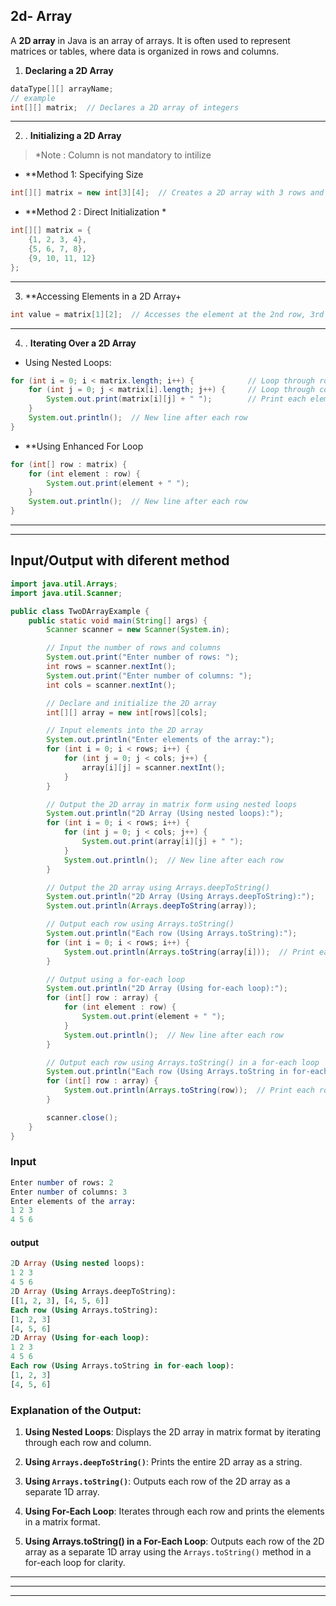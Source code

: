
## 2d- Array

A **2D array** in Java is an array of arrays. It is often used to represent matrices or tables, where data is organized in rows and columns.

1. **Declaring a 2D Array**
```java
dataType[][] arrayName;
// example
int[][] matrix;  // Declares a 2D array of integers
```
---
2. . **Initializing a 2D Array**

 >*Note : Column is not mandatory to  intilize

-  **Method 1: Specifying Size

```java
int[][] matrix = new int[3][4];  // Creates a 2D array with 3 rows and 4 columns
```
-  **Method 2 : Direct Initialization *

```java
int[][] matrix = {
    {1, 2, 3, 4},
    {5, 6, 7, 8},
    {9, 10, 11, 12}
};
```
---
3. **Accessing Elements in a 2D Array+

```java
int value = matrix[1][2];  // Accesses the element at the 2nd row, 3rd column (value is 7)
```
---
4. . **Iterating Over a 2D Array**
- Using Nested Loops:
```java
for (int i = 0; i < matrix.length; i++) {            // Loop through rows
    for (int j = 0; j < matrix[i].length; j++) {     // Loop through columns
        System.out.print(matrix[i][j] + " ");        // Print each element
    }
    System.out.println();  // New line after each row
}

```
- **Using Enhanced For Loop
```java
for (int[] row : matrix) {
    for (int element : row) {
        System.out.print(element + " ");
    }
    System.out.println();  // New line after each row
}
```
---
---

## Input/Output with diferent method

```java
import java.util.Arrays;
import java.util.Scanner;

public class TwoDArrayExample {
    public static void main(String[] args) {
        Scanner scanner = new Scanner(System.in);

        // Input the number of rows and columns
        System.out.print("Enter number of rows: ");
        int rows = scanner.nextInt();
        System.out.print("Enter number of columns: ");
        int cols = scanner.nextInt();

        // Declare and initialize the 2D array
        int[][] array = new int[rows][cols];

        // Input elements into the 2D array
        System.out.println("Enter elements of the array:");
        for (int i = 0; i < rows; i++) {
            for (int j = 0; j < cols; j++) {
                array[i][j] = scanner.nextInt();
            }
        }

        // Output the 2D array in matrix form using nested loops
        System.out.println("2D Array (Using nested loops):");
        for (int i = 0; i < rows; i++) {
            for (int j = 0; j < cols; j++) {
                System.out.print(array[i][j] + " ");
            }
            System.out.println();  // New line after each row
        }

        // Output the 2D array using Arrays.deepToString()
        System.out.println("2D Array (Using Arrays.deepToString):");
        System.out.println(Arrays.deepToString(array));

        // Output each row using Arrays.toString()
        System.out.println("Each row (Using Arrays.toString):");
        for (int i = 0; i < rows; i++) {
            System.out.println(Arrays.toString(array[i]));  // Print each row as a 1D array
        }

        // Output using a for-each loop
        System.out.println("2D Array (Using for-each loop):");
        for (int[] row : array) {
            for (int element : row) {
                System.out.print(element + " ");
            }
            System.out.println();  // New line after each row
        }

        // Output each row using Arrays.toString() in a for-each loop
        System.out.println("Each row (Using Arrays.toString in for-each loop):");
        for (int[] row : array) {
            System.out.println(Arrays.toString(row));  // Print each row as a 1D array
        }

        scanner.close();
    }
}


```

### Input

```mathematica
Enter number of rows: 2
Enter number of columns: 3
Enter elements of the array:
1 2 3
4 5 6
```
#### output

```sql
2D Array (Using nested loops):
1 2 3 
4 5 6 
2D Array (Using Arrays.deepToString):
[[1, 2, 3], [4, 5, 6]]
Each row (Using Arrays.toString):
[1, 2, 3]
[4, 5, 6]
2D Array (Using for-each loop):
1 2 3 
4 5 6 
Each row (Using Arrays.toString in for-each loop):
[1, 2, 3]
[4, 5, 6]


```


### Explanation of the Output:

1. **Using Nested Loops**: Displays the 2D array in matrix format by iterating through each row and column.

2. **Using `Arrays.deepToString()`**: Prints the entire 2D array as a string.

3. **Using `Arrays.toString()`**: Outputs each row of the 2D array as a separate 1D array.

4. **Using For-Each Loop**: Iterates through each row and prints the elements in a matrix format.

5. **Using Arrays.toString() in a For-Each Loop**: Outputs each row of the 2D array as a separate 1D array using the `Arrays.toString()` method in a for-each loop for clarity.


---
---
---

